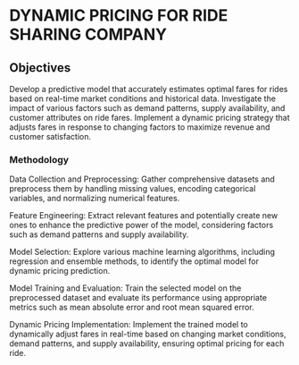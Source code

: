 # DYNAMIC PRICING FOR RIDE SHARING COMPANY


## Objectives
Develop a predictive model that accurately estimates optimal fares for rides based on real-time market conditions and historical data.
Investigate the impact of various factors such as demand patterns, supply availability, and customer attributes on ride fares.
Implement a dynamic pricing strategy that adjusts fares in response to changing factors to maximize revenue and customer satisfaction.

### Methodology
Data Collection and Preprocessing: Gather comprehensive datasets and preprocess them by handling missing values, encoding categorical variables, and normalizing numerical features.

Feature Engineering: Extract relevant features and potentially create new ones to enhance the predictive power of the model, considering factors such as demand patterns and supply availability.

Model Selection: Explore various machine learning algorithms, including regression and ensemble methods, to identify the optimal model for dynamic pricing prediction.

Model Training and Evaluation: Train the selected model on the preprocessed dataset and evaluate its performance using appropriate metrics such as mean absolute error and root mean squared error.

Dynamic Pricing Implementation: Implement the trained model to dynamically adjust fares in real-time based on changing market conditions, demand patterns, and supply availability, ensuring optimal pricing for each ride.
